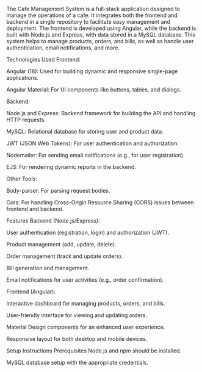 The Cafe Management System is a full-stack application designed to manage the operations of a cafe. It integrates both the frontend and backend in a single repository to facilitate easy management and deployment. The frontend is developed using Angular, while the backend is built with Node.js and Express, with data stored in a MySQL database. This system helps to manage products, orders, and bills, as well as handle user authentication, email notifications, and more.




Technologies Used
Frontend:

Angular (18): Used for building dynamic and responsive single-page applications.

Angular Material: For UI components like buttons, tables, and dialogs.

Backend:

Node.js and Express: Backend framework for building the API and handling HTTP requests.

MySQL: Relational database for storing user and product data.

JWT (JSON Web Tokens): For user authentication and authorization.

Nodemailer: For sending email notifications (e.g., for user registration).

EJS: For rendering dynamic reports in the backend.

Other Tools:

Body-parser: For parsing request bodies.

Cors: For handling Cross-Origin Resource Sharing (CORS) issues between frontend and backend.



Features
Backend (Node.js/Express):

User authentication (registration, login) and authorization (JWT).

Product management (add, update, delete).

Order management (track and update orders).

Bill generation and management.

Email notifications for user activities (e.g., order confirmation).

Frontend (Angular):

Interactive dashboard for managing products, orders, and bills.

User-friendly interface for viewing and updating orders.

Material Design components for an enhanced user experience.

Responsive layout for both desktop and mobile devices.

Setup Instructions
Prerequisites
Node.js and npm should be installed.

MySQL database setup with the appropriate credentials.
